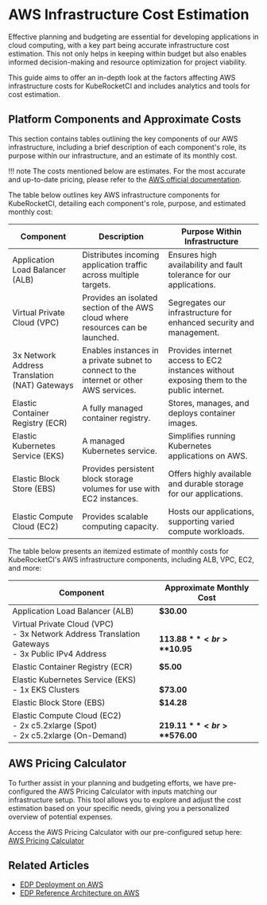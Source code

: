 # AWS Infrastructure Cost Estimation

Effective planning and budgeting are essential for developing applications in cloud computing, with a key part being accurate infrastructure cost estimation. This not only helps in keeping within budget but also enables informed decision-making and resource optimization for project viability.

This guide aims to offer an in-depth look at the factors affecting AWS infrastructure costs for KubeRocketCI and includes analytics and tools for cost estimation.

## Platform Components and Approximate Costs

This section contains tables outlining the key components of our AWS infrastructure, including a brief description of each component's role, its purpose within our infrastructure, and an estimate of its monthly cost.

!!! note
    The costs mentioned below are estimates. For the most accurate and up-to-date pricing, please refer to the [AWS official documentation](https://aws.amazon.com/pricing/?aws-products-pricing.sort-by=item.additionalFields.productNameLowercase&aws-products-pricing.sort-order=asc&awsf.Free%20Tier%20Type=*all&awsf.tech-category=*all).

The table below outlines key AWS infrastructure components for KubeRocketCI, detailing each component's role, purpose, and estimated monthly cost:

| Component                                     | Description                                                                             | Purpose Within Infrastructure                                                          |
|-----------------------------------------------|-----------------------------------------------------------------------------------------|----------------------------------------------------------------------------------------|
| Application Load Balancer (ALB)               | Distributes incoming application traffic across multiple targets.                       | Ensures high availability and fault tolerance for our applications.                    |
| Virtual Private Cloud (VPC)                   | Provides an isolated section of the AWS cloud where resources can be launched.          | Segregates our infrastructure for enhanced security and management.                    |
| 3x Network Address Translation (NAT) Gateways | Enables instances in a private subnet to connect to the internet or other AWS services. | Provides internet access to EC2 instances without exposing them to the public internet. |
| Elastic Container Registry (ECR)              | A fully managed container registry.                                                     | Stores, manages, and deploys container images.                                   |
| Elastic Kubernetes Service (EKS)              | A managed Kubernetes service.                                                           | Simplifies running Kubernetes applications on AWS.                                     |
| Elastic Block Store (EBS)                     | Provides persistent block storage volumes for use with EC2 instances.                   | Offers highly available and durable storage for our applications.                      |
| Elastic Compute Cloud (EC2)                   | Provides scalable computing capacity.                                                   | Hosts our applications, supporting varied compute workloads.                           |

The table below presents an itemized estimate of monthly costs for KubeRocketCI's AWS infrastructure components, including ALB, VPC, EC2, and more:

| Component                                                                                               | Approximate Monthly Cost       |
|---------------------------------------------------------------------------------------------------------|--------------------------------|
| Application Load Balancer (ALB)                                                                         | **$30.00**                     |
| Virtual Private Cloud (VPC)<br> - 3x Network Address Translation Gateways <br> - 3x Public IPv4 Address | <br>**$113.88**<br>**$10.95**  |
| Elastic Container Registry (ECR)                                                                        | **$5.00**                      |
| Elastic Kubernetes Service (EKS)<br>  - 1x EKS Clusters                                                 | <br>**$73.00**                 |
| Elastic Block Store (EBS)                                                                               | **$14.28**                     |
| Elastic Compute Cloud (EC2)<br> - 2x c5.2xlarge (Spot) <br> - 2x c5.2xlarge (On-Demand)                 | <br>**$219.11**<br>**$576.00** |

## AWS Pricing Calculator

To further assist in your planning and budgeting efforts, we have pre-configured the AWS Pricing Calculator with inputs matching our infrastructure setup. This tool allows you to explore and adjust the cost estimation based on your specific needs, giving you a personalized overview of potential expenses.

Access the AWS Pricing Calculator with our pre-configured setup here: [AWS Pricing Calculator](https://calculator.aws/#/estimate?id=42ed1a892c891ebcd905734b437f722122983f61)

## Related Articles

* [EDP Deployment on AWS](aws-deployment-diagram.md)
* [EDP Reference Architecture on AWS](aws-reference-architecture.md)
